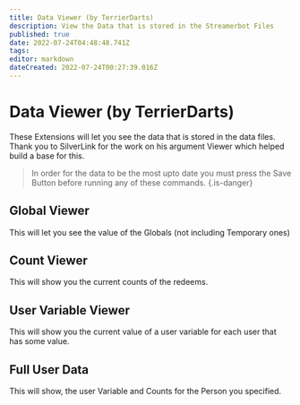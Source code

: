 ```yaml
---
title: Data Viewer (by TerrierDarts)
description: View the Data that is stored in the Streamerbot Files
published: true
date: 2022-07-24T04:48:48.741Z
tags: 
editor: markdown
dateCreated: 2022-07-24T00:27:39.016Z
---
```


# Data Viewer (by TerrierDarts)

These Extensions will let you see the data that is stored in the data files. Thank you to SilverLink for the work on his argument Viewer which helped build a base for this.
> In order for the data to be the most upto date you must press the Save Button before running any of these commands. {.is-danger}
## Global Viewer
This will let you see the value of the Globals (not including Temporary ones)

## Count Viewer
This will show you the current counts of the redeems.

## User Variable Viewer
This will show you the current value of a user variable for each user that has some value.

## Full User Data
This will show, the user Variable and Counts for the Person you specified.